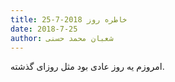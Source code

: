 ```yaml
---
title: خاطره روز 2018-7-25
date: 2018-7-25
author: شعبان محمد حسنی
---
```


امروزم یه روز عادی بود مثل روزای گذشته.